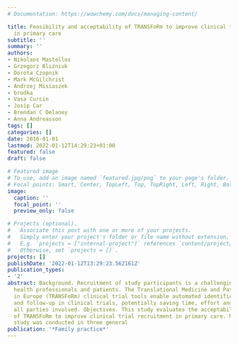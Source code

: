 ```yaml
---
# Documentation: https://wowchemy.com/docs/managing-content/

title: Feasibility and acceptability of TRANSFoRm to improve clinical trial recruitment
  in primary care
subtitle: ''
summary: ''
authors:
- Nikolaos Mastellos
- Grzegorz Bliźniuk
- Dorota Czopnik
- Mark McGilchrist
- Andrzej Misiaszek
- brodka
- Vasa Curcin
- Josip Car
- Brendan C Delaney
- Anna Andreasson
tags: []
categories: []
date: 2016-01-01
lastmod: 2022-01-12T14:29:23+01:00
featured: false
draft: false

# Featured image
# To use, add an image named `featured.jpg/png` to your page's folder.
# Focal points: Smart, Center, TopLeft, Top, TopRight, Left, Right, BottomLeft, Bottom, BottomRight.
image:
  caption: ''
  focal_point: ''
  preview_only: false

# Projects (optional).
#   Associate this post with one or more of your projects.
#   Simply enter your project's folder or file name without extension.
#   E.g. `projects = ["internal-project"]` references `content/project/deep-learning/index.md`.
#   Otherwise, set `projects = []`.
projects: []
publishDate: '2022-01-12T13:29:23.562161Z'
publication_types:
- '2'
abstract: Background. Recruitment of study participants is a challenging process for
  health professionals and patients. The Translational Medicine and Patient Safety
  in Europe (TRANSFoRm) clinical trial tools enable automated identification, recruitment
  and follow-up in clinical trials, potentially saving time, effort and costs for
  all parties involved. Objectives. This study evaluates the acceptability and feasibility
  of TRANSFoRm to improve clinical trial recruitment in primary care. Methods. A feasibility
  study was conducted in three general
publication: '*Family practice*'
---
```

